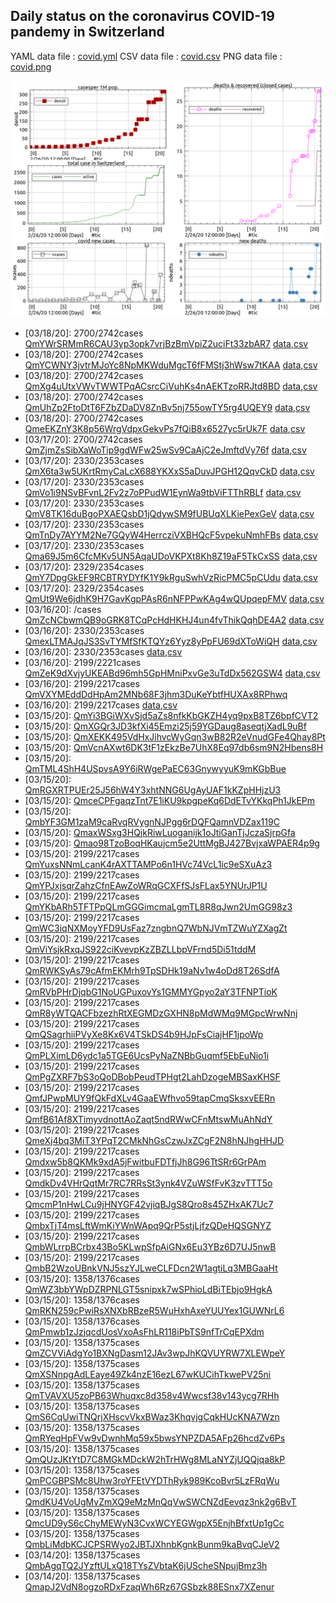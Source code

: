 ## Daily status on the coronavirus COVID-19 pandemy in Switzerland

 YAML data file : [covid.yml](covid.yml)
 CSV data file : [covid.csv](covid.csv)
 PNG data file : [covid.png](covid.png)
 
 ![CH covid19](covid.png)


- \[03/18/20]: 2700/2742cases [QmYWrSRMmR6CAU3yp3opk7vrjBzBmVpiZ2uciFt33zbAR7](https://cloudflare-ipfs.com/ipfs/QmY4pmA4H2abNWnWZpw9NNz1vS577dF9u4Ap2ZYt1Jh1GC) [data](covid.yml),[csv](covid.csv)
- \[03/18/20]: 2700/2742cases [QmYCWNY3jvtrMJoYc8NpMKWduMgcT6fFMStj3hWsw7tKAA](https://cloudflare-ipfs.com/ipfs/QmY4pmA4H2abNWnWZpw9NNz1vS577dF9u4Ap2ZYt1Jh1GC) [data](/ipfs/QmZoJpa3dFabS9RL4FXUTwSCoT1bzK5Ay6WPezUddYKwmm/covid.yml),[csv](/ipfs/QmZoJpa3dFabS9RL4FXUTwSCoT1bzK5Ay6WPezUddYKwmm/covid.csv)
- \[03/18/20]: 2700/2742cases [QmXg4uUtxVWvTWWTPqACsrcCiVuhKs4nAEKTzoRRJtd8BD](https://cloudflare-ipfs.com/ipfs/QmY4pmA4H2abNWnWZpw9NNz1vS577dF9u4Ap2ZYt1Jh1GC) [data](covid.yml),[csv](covid.csv)
- \[03/18/20]: 2700/2742cases [QmUhZp2FtoDtT6FZbZDaDV8ZnBv5nj755owTY5rg4UQEY9](https://cloudflare-ipfs.com/ipfs/QmY4pmA4H2abNWnWZpw9NNz1vS577dF9u4Ap2ZYt1Jh1GC) [data](covid.yml),[csv](covid.csv)
- \[03/18/20]: 2700/2742cases [QmeEKZnY3K8p56WrgVdpxGekvPs7fQiB8x6527yc5rUk7F](https://cloudflare-ipfs.com/ipfs/QmY4pmA4H2abNWnWZpw9NNz1vS577dF9u4Ap2ZYt1Jh1GC) [data](/ipfs/QmYVocqLuSJ1M8dwQwJ3YB54NmCGZ56aQrdYe9oMsgfbUv/covid.yml),[csv](/ipfs/QmYVocqLuSJ1M8dwQwJ3YB54NmCGZ56aQrdYe9oMsgfbUv/covid.csv)
- \[03/17/20]: 2700/2742cases [QmZjmZsSibXaWoTip9gdWFw25wSv9CaAjC2eJmftdVy76f](https://cloudflare-ipfs.com/ipfs/QmY4pmA4H2abNWnWZpw9NNz1vS577dF9u4Ap2ZYt1Jh1GC) [data](covid.yml),[csv](covid.csv)
- \[03/17/20]: 2330/2353cases [QmX6ta3w5UKrtRmyCaLcX688YKXxS5aDuvJPGH12QqvCkD](https://cloudflare-ipfs.com/ipfs/QmY4pmA4H2abNWnWZpw9NNz1vS577dF9u4Ap2ZYt1Jh1GC) [data](covid.yml),[csv](covid.csv)
- \[03/17/20]: 2330/2353cases [QmVo1i9NSvBFvnL2Fv2z7oPPudW1EynWa9tbViFTThRBLf](https://cloudflare-ipfs.com/ipfs/QmY4pmA4H2abNWnWZpw9NNz1vS577dF9u4Ap2ZYt1Jh1GC) [data](covid.yml),[csv](covid.csv)
- \[03/17/20]: 2330/2353cases [QmV8TK16duBgoPXAEQsbD1jQdywSM9fUBUqXLKiePexGeV](https://cloudflare-ipfs.com/ipfs/QmcTzxFKvB3A3EPCZBYpazTSajuC1LBEXTmnC3kLRLji6W) [data](covid.yml),[csv](covid.csv)
- \[03/17/20]: 2330/2353cases [QmTnDy7AYYM2Ne7GQyW4HerrcziVXBHQcF5vpekuNmhFBs](https://cloudflare-ipfs.com/ipfs/QmY4pmA4H2abNWnWZpw9NNz1vS577dF9u4Ap2ZYt1Jh1GC) [data](covid.yml),[csv](covid.csv)
- \[03/17/20]: 2330/2353cases [Qma69J5m6CfcMKv5UN5AqaUDoVKPXt8Kh8Z19aF5TkCxSS](https://cloudflare-ipfs.com/ipfs/QmbV6mv5po1G6nzMWDyrcBg68owmrZSz55WTKYsM5XHsRb) [data](covid.yml),[csv](covid.csv)
- \[03/17/20]: 2329/2354cases [QmY7DpgGkEF9RCBTRYDYfK1Y9kRguSwhVzRicPMC5pCUdu](https://cloudflare-ipfs.com/ipfs/QmY4pmA4H2abNWnWZpw9NNz1vS577dF9u4Ap2ZYt1Jh1GC) [data](covid.yml),[csv](covid.csv)
- \[03/17/20]: 2329/2354cases [QmUt9We6jdhK9H7GavKgpPAsR6nNFPPwKAg4wQUpqepFMV](https://cloudflare-ipfs.com/ipfs/QmY4pmA4H2abNWnWZpw9NNz1vS577dF9u4Ap2ZYt1Jh1GC) [data](covid.yml),[csv](covid.csv)
- \[03/16/20]: /cases [QmZcNCbwmQB9oGRK8TCqPcHdHKHJ4un4fvThikQqhDE4A2](https://cloudflare-ipfs.com/ipfs/QmZkR9ssRLbAdAiq2VTno5pkbLVu7po8rnfj7eQWANT3cp) [data](covid.yml),[csv](covid.csv)
- \[03/16/20]: 2330/2353cases [QmexLTMAJqJS3SvTYMfSfKTQYz6Yyz8yPpFU69dXToWiQH](https://cloudflare-ipfs.com/ipfs/QmaCKQjx1EBdwgVJP79wG681by7biv8XKxuRnjyFcQQfWN) [data](covid.yml),[csv](covid.csv)
- \[03/16/20]: 2330/2353cases [](https://cloudflare-ipfs.com/ipfs/QmaCKQjx1EBdwgVJP79wG681by7biv8XKxuRnjyFcQQfWN) [data](covid.yml),[csv](covid.csv)
- \[03/16/20]: 2199/2221cases [QmZeK9dXvjyUKEABd96mh5GpHMniPxvGe3uTdDx562GSW4](https://cloudflare-ipfs.com/ipfs/QmQrTNUgYdKX7k7Lu3B4PSqyrP4NLbY11qQFhRXDc544PQ) [data](covid.yml),[csv](covid.csv)
- \[03/16/20]: 2199/2217cases [QmVXYMEddDdHpAm2MNb68F3jhm3DuKeYbtfHUXAx8RPhwq](https://cloudflare-ipfs.com/ipfs/Qma7fUgFw8Du11apxymg5W2c6bKNhzWtfo9AJ7C4bY6gkN)
- \[03/16/20]: 2199/2217cases [](https://cloudflare-ipfs.com/ipfs/QmZBmGwRbN6bNPeJ4eSJkoAtvSznAeK2Qq5uAUvTpwiEfQ) [data](covid.yml),[csv](covid.csv)
- \[03/15/20]: [QmYi3BGiWXvSjd5aZs8nfkKbGKZH4yq9pxB8TZ6bpfCVT2](https://cloudflare-ipfs.com/ipfs/QmYi3BGiWXvSjd5aZs8nfkKbGKZH4yq9pxB8TZ6bpfCVT2)
- \[03/15/20]: [QmXGQr3JD3kfXi45Emzi25j59YGDaug8aseqtjXadL9uBf](https://cloudflare-ipfs.com/ipfs/QmXGQr3JD3kfXi45Emzi25j59YGDaug8aseqtjXadL9uBf)
- \[03/15/20]: [QmXEKK495VdHxJihvcWyGqn3wB82R2eVnudGFe4Qhay8Pt](https://cloudflare-ipfs.com/ipfs/QmXEKK495VdHxJihvcWyGqn3wB82R2eVnudGFe4Qhay8Pt)
- \[03/15/20]: [QmVcnAXwt6DK3tF1zEkzBe7UhX8Eq97db6sm9N2Hbens8H](https://cloudflare-ipfs.com/ipfs/QmVcnAXwt6DK3tF1zEkzBe7UhX8Eq97db6sm9N2Hbens8H)
- \[03/15/20]: [QmTML4ShH4USpvsA9Y6iRWgePaEC63GnywyyuK9mKGbBue](https://cloudflare-ipfs.com/ipfs/QmTML4ShH4USpvsA9Y6iRWgePaEC63GnywyyuK9mKGbBue)
- \[03/15/20]: [QmRGXRTPUEr25J56hW4Y3xhtNNG6UgAyUAF1kKZpHHjzU3](https://cloudflare-ipfs.com/ipfs/QmRGXRTPUEr25J56hW4Y3xhtNNG6UgAyUAF1kKZpHHjzU3)
- \[03/15/20]: [QmceCPFgaqzTnt7E1iKU9kpgpeKq6DdETvYKkqPh1JkEPm](https://cloudflare-ipfs.com/ipfs/QmceCPFgaqzTnt7E1iKU9kpgpeKq6DdETvYKkqPh1JkEPm)
- \[03/15/20]: [QmbYF3GM1zaM9caRvqRVygnNJPgg6rDQFQamnVDZax119C](https://cloudflare-ipfs.com/ipfs/QmbYF3GM1zaM9caRvqRVygnNJPgg6rDQFQamnVDZax119C)
- \[03/15/20]: [QmaxWSxg3HQjkRiwLuoganijk1oJtiGanTjJczaSjrpGfa](https://cloudflare-ipfs.com/ipfs/QmaxWSxg3HQjkRiwLuoganijk1oJtiGanTjJczaSjrpGfa)
- \[03/15/20]: [Qmao98TzoBoqHKaujcm5e2UttMgBJ427BvjxaWPAER4p9g](https://cloudflare-ipfs.com/ipfs/Qmao98TzoBoqHKaujcm5e2UttMgBJ427BvjxaWPAER4p9g)
- \[03/15/20]: 2199/2217cases [QmYuxsNNmLcanK4rAXTTAMPo6n1HVc74VcL1ic9eSXuAz3](https://cloudflare-ipfs.com/ipfs/QmPnDL68DxWLXwB2T2SzykQuNTDHZSKkG35dNTXFKYRxHY)
- \[03/15/20]: 2199/2217cases [QmYPJxjsqrZahzCfnEAwZoWRqGCXFfSJsFLax5YNUrJP1U](https://cloudflare-ipfs.com/ipfs/QmYPJxjsqrZahzCfnEAwZoWRqGCXFfSJsFLax5YNUrJP1U)
- \[03/15/20]: 2199/2217cases [QmYKbARh5TFTPpQLmGGGimcmaLgmTL8R8qJwn2UmGG98z3](https://cloudflare-ipfs.com/ipfs/QmTwyhPCLD2fbwthDPdEsJi8F8bvj2BULGpcuN7owrsvtp)
- \[03/15/20]: 2199/2217cases [QmWC3iqNXMoyYFD9UsFaz7zngbnQ7WbNJVmTZWuYZXagZt](https://cloudflare-ipfs.com/ipfs/QmSkkaGuHCMSzJGB9vkxkekQMZ7ihZAS8gvouQy2VFgcfx)
- \[03/15/20]: 2199/2217cases [QmViYsjkRxqJS922ciKvevpKzZBZLLbpVFrnd5Di51tddM](https://cloudflare-ipfs.com/ipfs/QmViYsjkRxqJS922ciKvevpKzZBZLLbpVFrnd5Di51tddM)
- \[03/15/20]: 2199/2217cases [QmRWKSyAs79cAfmEKMrh9TpSDHk19aNv1w4oDd8T26SdfA](https://cloudflare-ipfs.com/ipfs/QmRxPGPzaYLcScroMdYtzpnBfz1o93YeiseH4RhB6gYUec)
- \[03/15/20]: 2199/2217cases [QmRVbPHrDjqbG1NoUGPuxovYs1GMMYGpyo2aY3TFNPTioK](https://cloudflare-ipfs.com/ipfs/Qmbw9gAgnxZ5cqZrm9rFW8JjyT8bbrHHvPN5UjzGwBCBJj)
- \[03/15/20]: 2199/2217cases [QmR8yWTQACFbzezhRtXEGMDzGXHN8pMdWMq9MGpcWrwNnj](https://cloudflare-ipfs.com/ipfs/QmU3iQYEB5XHXxQUoQiervN1bCGBmypStmh75MQeiGo5Xf)
- \[03/15/20]: 2199/2217cases [QmQSagrhiiPVyXe8Kx6V4TSkDS4b9HJpFsCiajHF1jpoWp](https://cloudflare-ipfs.com/ipfs/QmUiaA46SeKFHDDKS2R5Ao2TrWNKwfES81DQKFkZKixipN)
- \[03/15/20]: 2199/2217cases [QmPLXimLD6ydc1a5TGE6UcsPyNaZNBbGuqmf5EbEuNio1i](https://cloudflare-ipfs.com/ipfs/QmZX6fyynMXwU8rEbRT98zQ3QxWbEv7iKGMvkCdZUoaM2k)
- \[03/15/20]: 2199/2217cases [QmPgZXRF7bS3oQoDBobPeudTPHgt2LahDzogeMBSaxKHSF](https://cloudflare-ipfs.com/ipfs/QmPgZXRF7bS3oQoDBobPeudTPHgt2LahDzogeMBSaxKHSF)
- \[03/15/20]: 2199/2217cases [QmfJPwpMUY9fQkFdXLv4GaaEWfhvo59tapCmqSksxvEERn](https://cloudflare-ipfs.com/ipfs/QmfJPwpMUY9fQkFdXLv4GaaEWfhvo59tapCmqSksxvEERn)
- \[03/15/20]: 2199/2217cases [QmfB61Af8XTimyvdnottAoZaqt5ndRWwCFnMtswMuAhNdY](https://cloudflare-ipfs.com/ipfs/QmfB61Af8XTimyvdnottAoZaqt5ndRWwCFnMtswMuAhNdY)
- \[03/15/20]: 2199/2217cases [QmeXj4bq3MiT3YPqT2CMkNhGsCzwJxZCgF2N8hNJhgHHJD](https://cloudflare-ipfs.com/ipfs/QmeXj4bq3MiT3YPqT2CMkNhGsCzwJxZCgF2N8hNJhgHHJD)
- \[03/15/20]: 2199/2217cases [Qmdxw5b8QKMk9xdA5jFwitbuFDTfjJh8G96TtSRr6GrPAm](https://cloudflare-ipfs.com/ipfs/Qmdxw5b8QKMk9xdA5jFwitbuFDTfjJh8G96TtSRr6GrPAm)
- \[03/15/20]: 2199/2217cases [QmdkDv4VHrQqtMr7RC7RRsSt3ynk4VZuWSfFvK3zvTTT5o](https://cloudflare-ipfs.com/ipfs/QmdkDv4VHrQqtMr7RC7RRsSt3ynk4VZuWSfFvK3zvTTT5o)
- \[03/15/20]: 2199/2217cases [QmcmP1nHwLCu9jHNYGF42vjiqBJgS8Qro8s45ZHxAK7Uc7](https://cloudflare-ipfs.com/ipfs/QmcmP1nHwLCu9jHNYGF42vjiqBJgS8Qro8s45ZHxAK7Uc7)
- \[03/15/20]: 2199/2217cases [QmbxTjT4msLftWmKiYWnWApq9QrP5stjLjfzQDeHQSGNYZ](https://cloudflare-ipfs.com/ipfs/QmbxTjT4msLftWmKiYWnWApq9QrP5stjLjfzQDeHQSGNYZ)
- \[03/15/20]: 2199/2217cases [QmbWLrrpBCrbx43Bo5KLwpSfpAiGNx6Eu3YBz6D7UJ5nwB](https://cloudflare-ipfs.com/ipfs/QmbWLrrpBCrbx43Bo5KLwpSfpAiGNx6Eu3YBz6D7UJ5nwB)
- \[03/15/20]: 2199/2217cases [QmbB2WzoUBnkVNJ5szYJLweCLFDcn2W1agtiLq3MBGaaHt](https://cloudflare-ipfs.com/ipfs/QmfJajhVBRPS12J7VYg4U3ymGMGhLaNFyACRfyyQe9GjEX)
- \[03/15/20]: 1358/1376cases [QmWZ3bbYWpDZRPNLGT5snipxk7wSPhioLdBiTEbjo9HgkA](https://cloudflare-ipfs.com/ipfs/QmWZ3bbYWpDZRPNLGT5snipxk7wSPhioLdBiTEbjo9HgkA)
- \[03/15/20]: 1358/1376cases [QmRKN259cPwiRsXNXbRBzeR5WuHxhAxeYUUYex1GUWNrL6](https://cloudflare-ipfs.com/ipfs/QmRKN259cPwiRsXNXbRBzeR5WuHxhAxeYUUYex1GUWNrL6)
- \[03/15/20]: 1358/1376cases [QmPmwb1zJzjqcdUosVxoAsFhLR118iPbTS9nfTrCqEPXdm](https://cloudflare-ipfs.com/ipfs/QmPmwb1zJzjqcdUosVxoAsFhLR118iPbTS9nfTrCqEPXdm)
- \[03/15/20]: 1358/1375cases [QmZCVViAdgYo1BXNgDasm12JAv3wpJhKQVUYRW7XLEWpeY](https://cloudflare-ipfs.com/ipfs/QmZCVViAdgYo1BXNgDasm12JAv3wpJhKQVUYRW7XLEWpeY)
- \[03/15/20]: 1358/1375cases [QmXSNnpgAdLEaye49Zk4nzE16ezL67wKUCihTkwePV25ni](https://cloudflare-ipfs.com/ipfs/QmXSNnpgAdLEaye49Zk4nzE16ezL67wKUCihTkwePV25ni)
- \[03/15/20]: 1358/1375cases [QmTVAVXU5zoPB63Whuqxc8d358v4Wwcsf38v143ycg7RHh](https://cloudflare-ipfs.com/ipfs/QmTVAVXU5zoPB63Whuqxc8d358v4Wwcsf38v143ycg7RHh)
- \[03/15/20]: 1358/1375cases [QmS6CqUwiTNQrjXHscvVkxBWaz3KhqvjgCqkHUcKNA7Wzn](https://cloudflare-ipfs.com/ipfs/QmS6CqUwiTNQrjXHscvVkxBWaz3KhqvjgCqkHUcKNA7Wzn)
- \[03/15/20]: 1358/1375cases [QmRYeqHpFVw9vDwnhMq59x5bwsYNPZDA5AFp26hcdZv6Ps](https://cloudflare-ipfs.com/ipfs/QmRYeqHpFVw9vDwnhMq59x5bwsYNPZDA5AFp26hcdZv6Ps)
- \[03/15/20]: 1358/1375cases [QmQUzJKtYtD7C8MGkMDckW2hTrHWg8MLaNYZjUQQjqa8kP](https://cloudflare-ipfs.com/ipfs/QmQUzJKtYtD7C8MGkMDckW2hTrHWg8MLaNYZjUQQjqa8kP)
- \[03/15/20]: 1358/1375cases [QmPCGBPSMc8Uhw3roYFEtVYDThRyk989KcoBvr5LzFRqWu](https://cloudflare-ipfs.com/ipfs/QmPCGBPSMc8Uhw3roYFEtVYDThRyk989KcoBvr5LzFRqWu)
- \[03/15/20]: 1358/1375cases [QmdKU4VoUgMvZmXQ9eMzMnQqVwSWCNZdEevqz3nk2g6BvT](https://cloudflare-ipfs.com/ipfs/QmdKU4VoUgMvZmXQ9eMzMnQqVwSWCNZdEevqz3nk2g6BvT)
- \[03/15/20]: 1358/1375cases [QmcUD9yS6cChyMEWyN3CvxWCYEGWgpX5EnjhBfxtUp1gCc](https://cloudflare-ipfs.comipfs/QmcUD9yS6cChyMEWyN3CvxWCYEGWgpX5EnjhBfxtUp1gCc)
- \[03/15/20]: 1358/1375cases [QmbLiMdbKCJCPSRWyo2JBTJXhnbKgnkBunm9kaBvqCJeV2](https://cloudflare-ipfs.com/ipfs/QmbLiMdbKCJCPSRWyo2JBTJXhnbKgnkBunm9kaBvqCJeV2)
- \[03/14/20]: 1358/1375cases [QmbAgqTQ2JYzftULxQ18TYsZVbtaK6jUScheSNpujBmz3h](https://cloudflare-ipfs.com/ipfs/QmbAgqTQ2JYzftULxQ18TYsZVbtaK6jUScheSNpujBmz3h)
- \[03/14/20]: 1358/1375cases [QmapJ2VdN8ogzoRDxFzaqWh6Rz67GSbzk88ESnx7XZenur](https://cloudflare-ipfs.com/ipfs/QmapJ2VdN8ogzoRDxFzaqWh6Rz67GSbzk88ESnx7XZenur)
